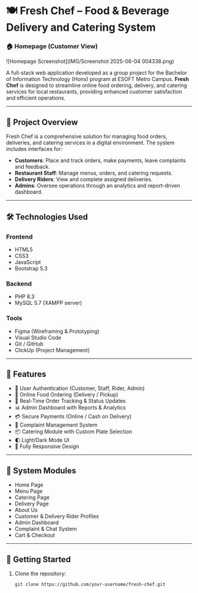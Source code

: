 # 🍽️ Fresh Chef – Food & Beverage Delivery and Catering System

### 🏠 Homepage (Customer View)
![Homepage Screenshot](IMG/Screenshot 2025-06-04 004338.png)

A full-stack web application developed as a group project for the Bachelor of Information Technology (Hons) program at ESOFT Metro Campus. **Fresh Chef** is designed to streamline online food ordering, delivery, and catering services for local restaurants, providing enhanced customer satisfaction and efficient operations.

---

## 📌 Project Overview

Fresh Chef is a comprehensive solution for managing food orders, deliveries, and catering services in a digital environment. The system includes interfaces for:

- **Customers**: Place and track orders, make payments, leave complaints and feedback.
- **Restaurant Staff**: Manage menus, orders, and catering requests.
- **Delivery Riders**: View and complete assigned deliveries.
- **Admins**: Oversee operations through an analytics and report-driven dashboard.

---

## 🛠️ Technologies Used

### Frontend
- HTML5
- CSS3
- JavaScript
- Bootstrap 5.3

### Backend
- PHP 8.3
- MySQL 5.7 (XAMPP server)

### Tools
- Figma (Wireframing & Prototyping)
- Visual Studio Code
- Git / GitHub
- ClickUp (Project Management)

---

## 🎯 Features

- 🔐 User Authentication (Customer, Staff, Rider, Admin)
- 🛒 Online Food Ordering (Delivery / Pickup)
- 🚚 Real-Time Order Tracking & Status Updates
- 📊 Admin Dashboard with Reports & Analytics
- 💳 Secure Payments (Online / Cash on Delivery)
- 🧾 Complaint Management System
- 📦 Catering Module with Custom Plate Selection
- 🌓 Light/Dark Mode UI
- 📱 Fully Responsive Design

---

## 🧩 System Modules

- Home Page  
- Menu Page  
- Catering Page  
- Delivery Page  
- About Us  
- Customer & Delivery Rider Profiles  
- Admin Dashboard  
- Complaint & Chat System  
- Cart & Checkout

---

## 🚀 Getting Started

1. Clone the repository:
   ```bash
   git clone https://github.com/your-username/fresh-chef.git
